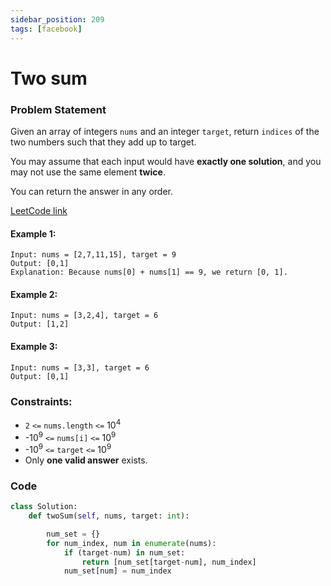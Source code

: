 ```yaml
---
sidebar_position: 209
tags: [facebook]
---
```


# Two sum

### Problem Statement

Given an array of integers `nums` and an integer `target`, return `indices` of the two numbers such that they add up to target.

You may assume that each input would have **exactly one solution**, and you may not use the same element **twice**.

You can return the answer in any order.

[LeetCode link](https://leetcode.com/problems/two-sum/)

#### Example 1:

```
Input: nums = [2,7,11,15], target = 9
Output: [0,1]
Explanation: Because nums[0] + nums[1] == 9, we return [0, 1].
```

#### Example 2:

```
Input: nums = [3,2,4], target = 6
Output: [1,2]
```

#### Example 3:

```
Input: nums = [3,3], target = 6
Output: [0,1]
```

### Constraints:

- `2` `<=` `nums.length` `<=` 10<sup>4</sup>
- -10<sup>9</sup> `<=` `nums[i]` `<=` 10<sup>9</sup>
- -10<sup>9</sup> `<=` `target` `<=` 10<sup>9</sup>
- Only **one valid answer** exists.

### Code

```python title="Python Code"
class Solution:
    def twoSum(self, nums, target: int):

        num_set = {}
        for num_index, num in enumerate(nums):
            if (target-num) in num_set:
                return [num_set[target-num], num_index]
            num_set[num] = num_index
```
